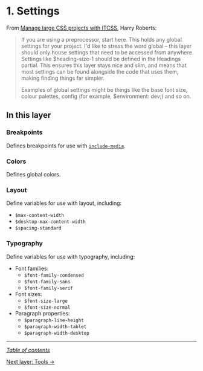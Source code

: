 # 1. Settings

From [Manage large CSS projects with ITCSS](https://www.creativebloq.com/web-design/manage-large-css-projects-itcss-101517528#layers), Harry Roberts:

> If you are using a preprocessor, start here. This holds any global settings for your project. I'd like to stress the word global – this layer should only house settings that need to be accessed from anywhere. Settings like \$heading-size-1 should be defined in the Headings partial. This ensures this layer stays nice and slim, and means that most settings can be found alongside the code that uses them, making finding things far simpler.
>
> Examples of global settings might be things like the base font size, colour palettes, config (for example, \$environment: dev;) and so on.

## In this layer

### Breakpoints

Defines breakpoints for use with [`include-media`](https://include-media.com/).

### Colors

Defines global colors.

### Layout

Define variables for use with layout, including:

- `$max-content-width`
- `$desktop-max-content-width`
- `$spacing-standard`

### Typography

Define variables for use with typography, including:

- Font families:
  - `$font-family-condensed`
  - `$font-family-sans`
  - `$font-family-serif`
- Font sizes:
  - `$font-size-large`
  - `$font-size-normal`
- Paragraph properties:
  - `$paragraph-line-height`
  - `$paragraph-width-tablet`
  - `$paragraph-width-desktop`

---

_[Table of contents](../../../README.md#structure)_

[Next layer: Tools →](../tools)
